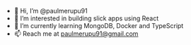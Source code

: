 - 👋 Hi, I’m @paulmerupu91
- 👀 I’m interested in building slick apps using React
- 🌱 I’m currently learning MongoDB, Docker and TypeScript
- 📫 Reach me at paulmerupu91@gmail.com

<!---
paulmerupu91/paulmerupu91 is a ✨ special ✨ repository because its `README.md` (this file) appears on your GitHub profile.
You can click the Preview link to take a look at your changes.
--->
